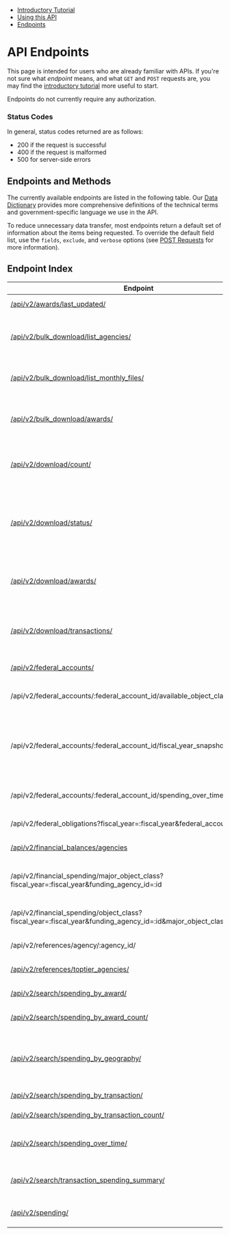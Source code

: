 
<ul class="nav nav-stacked" id="sidebar">
  <li><a href="/docs/intro-tutorial">Introductory Tutorial</a></li>
  <li><a href="/docs/using-the-api">Using this API</a></li>
  <li><a href="/docs/endpoints">Endpoints</a>
  <!--<ul>
    <li><a href="#status-codes">Status Codes</a></li>
    <li><a href="#endpoints-and-methods">Endpoints and Methods</a></li>
    <li><a href="#endpoint-index">Endpoint Index</a></li>
  </ul>-->
  </li>

</ul>

[//]: # (Begin Content)

# API Endpoints

This page is intended for users who are already familiar with APIs. If you're not sure what _endpoint_ means, and what `GET` and `POST` requests are, you may find the [introductory tutorial](/docs/intro-tutorial) more useful to start.

Endpoints do not currently require any authorization.


### Status Codes <a name="status-codes"></a>
In general, status codes returned are as follows:

* 200 if the request is successful
* 400 if the request is malformed
* 500 for server-side errors

## Endpoints and Methods <a name="endpoints-and-methods"></a>

The currently available endpoints are listed in the following table. Our [Data Dictionary](/docs/data-dictionary) provides more comprehensive definitions of the technical terms and government-specific language we use in the API.

To reduce unnecessary data transfer, most endpoints return a default set of information about the items being requested. To override the default field list, use the `fields`, `exclude`, and `verbose` options (see [POST Requests](#post-requests) for more information).

## Endpoint Index <a name="endpoint-index"></a>

| Endpoint | Methods | Description |
| -------- | ------- | ----------- |
| [/api/v2/awards/last_updated/](/api/v2/awards/last_updated/) | GET | Returns the last-updated date for the Award data. |
| [/api/v2/bulk_download/list_agencies/](/api/v2/bulk_download/list_agencies/) | POST | This route lists all the agencies and subagencies or federal accounts associated under specific agencies. |
| [/api/v2/bulk_download/list_monthly_files/](/api/v2/bulk_download/list_monthly_files/) | POST | This route lists the monthly files associated with the requested parameters. |
| [/api/v2/bulk_download/awards/](/api/v2/bulk_download/awards/) | POST | This route sends a request to the backend to begin generating a ZIP file of award data (in CSV format) for download. |
| [/api/v2/download/count/](/api/v2/download/count/) | POST | Returns the number of transactions that would be included in a download request for the given filter set. |
| [/api/v2/download/status/](/api/v2/download/status/) | POST | This route gets the current status of a download job that was previously requested with the v2/download/awards/ or v2/download/transaction/ endpoint. |
| [/api/v2/download/awards/](/api/v2/download/awards/) | POST | This route sends a request to the backend to begin generating a ZIP file of award data (in CSV format) for download. |
| [/api/v2/download/transactions/](/api/v2/download/transactions/) | POST | This route sends a request to the backend to begin generating a ZIP file of transaction data (in CSV format) for download. |
| [/api/v2/federal_accounts/](/api/v2/federal_accounts/) | POST | Returns a list of federal accounts. |
| /api/v2/federal_accounts/:federal_account_id/available_object_classes | GET | Returns minor object classes rolled up under major classes, filtered by federal account. |
| /api/v2/federal_accounts/:federal_account_id/fiscal_year_snapshot/:fiscal_year/ | GET | Returns  budget information for a federal account. If no fiscal year is used, the federal account's most recent fiscal year is used as the default. |
| /api/v2/federal_accounts/:federal_account_id/spending_over_time/| POST | Returns the data required to visualized the Spending Over Time graphic. |
| /api/v2/federal_obligations?fiscal_year=:fiscal_year&federal_account=:id | GET | Returns an agency's federal obligations. |
| [/api/v2/financial_balances/agencies](/api/v2/financial_balances/agencies) | GET | Returns financial balance information by funding agency and fiscal year. |
| /api/v2/financial_spending/major_object_class?fiscal_year=:fiscal_year&funding_agency_id=:id | GET | Returns award spending amounts for all recipients with respective top tier and sub tier agencies. |
| /api/v2/financial_spending/object_class?fiscal_year=:fiscal_year&funding_agency_id=:id&major_object_class_code=:id | GET | Returns award spending amounts for all recipients with respective top tier and sub tier agencies. |
| /api/v2/references/agency/:agency_id/ | GET | Returns agency information. |
| [/api/v2/references/toptier_agencies/](/api/v2/references/toptier_agencies/) | GET | Returns all toptier agencies and relevant data. |
| [/api/v2/search/spending_by_award/](/api/v2/search/spending_by_award/) | POST | Returns the fields of the filtered awards. |
| [/api/v2/search/spending_by_award_count/](/api/v2/search/spending_by_award_count/) | POST | Returns the number of awards in each award type. |
| [/api/v2/search/spending_by_geography/](/api/v2/search/spending_by_geography/) | POST | This route takes award filters and returns spending by state code, county code, or congressional district code. |
| [/api/v2/search/spending_by_transaction/](/api/v2/search/spending_by_transaction/) | POST | Returns the fields of the searched term. |
| [/api/v2/search/spending_by_transaction_count/](/api/v2/search/spending_by_transaction_count/) | POST | Returns the fields of the searched term. |
| [/api/v2/search/spending_over_time/](/api/v2/search/spending_over_time/) | POST | Returns spending by time. The amount of time is denoted by the "group" value. |
| [/api/v2/search/transaction_spending_summary/](/api/v2/search/transaction_spending_summary/) | POST | Returns the number of transactions and summation of federal action obligations |
| [/api/v2/spending/](/api/v2/spending/) | POST | Returns spending data information through various types and filters |
